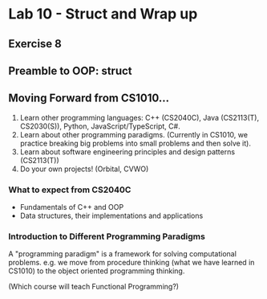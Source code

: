 # Lab 10 - Struct and Wrap up

## Exercise 8

## Preamble to OOP: struct

## Moving Forward from CS1010...

1. Learn other programming languages: C++ (CS2040C), Java (CS2113(T), CS2030(S)), Python, JavaScript/TypeScript, C#.
2. Learn about other programming paradigms. (Currently in CS1010, we practice breaking big problems into small problems and then solve it).
3. Learn about software engineering principles and design patterns (CS2113(T))
4. Do your own projects! (Orbital, CVWO)

### What to expect from CS2040C

* Fundamentals of C++ and OOP
* Data structures, their implementations and applications

### Introduction to Different Programming Paradigms

A "programming paradigm" is  a framework for solving computational problems. e.g. we move from procedure thinking (what we have learned in CS1010) to the object oriented programming thinking.

(Which course will teach Functional Programming?)
